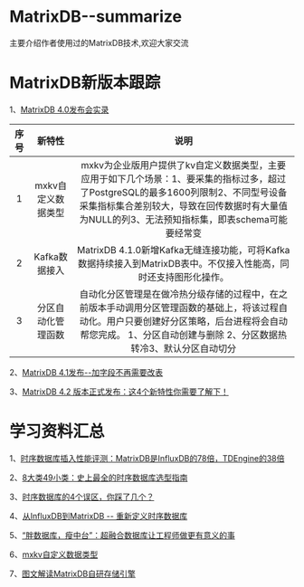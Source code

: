 # MatrixDB--summarize
主要介绍作者使用过的MatrixDB技术,欢迎大家交流


# MatrixDB新版本跟踪

1、[MatrixDB 4.0发布会实录](https://mp.weixin.qq.com/s/jx8PdZ8HgdkhOJ4oG14oLg)

| 序号 | 新特性 | 说明 | 
|:----:|:----:|:----:|
| 1 | mxkv自定义数据类型 | mxkv为企业版用户提供了kv自定义数据类型，主要应用于如下几个场景：1、要采集的指标过多，超过了PostgreSQL的最多1600列限制2、不同型号设备采集指标集合差别较大，导致在回传数据时有大量值为NULL的列3、无法预知指标集，即表schema可能要经常变 |
| 2 | Kafka数据接入 | MatrixDB 4.1.0新增Kafka无缝连接功能，可将Kafka数据持续接入到MatrixDB表中。不仅接入性能高，同时还支持图形化操作。 |
| 3 | 分区自动化管理函数 | 自动化分区管理是在做冷热分级存储的过程中，在之前版本手动调用分区管理函数的基础上，将该过程自动化。用户只要创建好分区策略，后台进程将会自动帮您完成。 1、分区自动创建与删除 2、分区数据热转冷3、默认分区自动切分|


2、[MatrixDB 4.1发布--加字段不再需要改表](https://mp.weixin.qq.com/s/xu5S0mg-Ww6BPtjg5oXdPg)

3、[MatrixDB 4.2 版本正式发布：这4个新特性你需要了解下！](https://mp.weixin.qq.com/s/gZ-IpYEAji4IZB_eiB9CgQ)


# 学习资料汇总

1、[时序数据库插入性能评测：MatrixDB是InfluxDB的78倍，TDEngine的38倍](https://zhuanlan.zhihu.com/p/374151291)

2、[8大类49小类：史上最全的时序数据库选型指南](https://zhuanlan.zhihu.com/p/379500168)

3、[时序数据库的4个误区，你踩了几个？](https://zhuanlan.zhihu.com/p/366991013)

4、[从InfluxDB到MatrixDB -- 重新定义时序数据库](https://mp.weixin.qq.com/s/UVpmEIppGZKocLVxbmf9Pg)

5、[“胖数据库，瘦中台”：超融合数据库让工程师做更有意义的事](https://mp.weixin.qq.com/s/pplb4IATD5waFpVd8BThfg)

6、[mxkv自定义数据类型](https://mp.weixin.qq.com/s/N2sOtsP4nsM3mJ-3XuHZEg)

7、[图文解读MatrixDB自研存储引擎](https://mp.weixin.qq.com/s/NPkeEbLEuicTGl_UWaeOsg)

